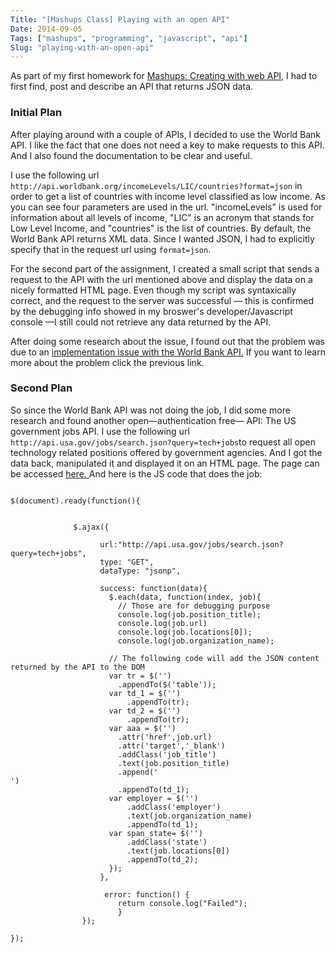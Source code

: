 ```yaml
---
Title: "[Mashups Class] Playing with an open API"
Date: 2014-09-05
Tags: ["mashups", "programming", "javascript", "api"]
Slug: "playing-with-an-open-api"
---
```


As part of my first homework for <a href="https://github.com/craigprotzel/Mashups" target="_blank">Mashups: Creating with web API</a>, I had to first find, post and describe an API that returns JSON data.

### Initial Plan
After playing around with a couple of APIs, I decided to use the World Bank API. I like the fact that
one does not need a key to make requests to this API. And I also found the documentation
to be clear and useful.

I use the following url ```http://api.worldbank.org/incomeLevels/LIC/countries?format=json```
in order to get a list of countries with income level classified as low income. As you can see four parameters are used
in the url. "incomeLevels" is used for information about all levels of income, "LIC" is an acronym that stands for
Low Level Income, and "countries" is the list of countries. By default, the World Bank API returns XML data. Since I wanted JSON, I had to explicitly specify that in the request url using ```format=json```.

For the second part of the assignment, I created a small script that sends a request to the API with the url mentioned above
and display the data on a nicely formatted HTML page.  Even though my script was syntaxically correct, and the request to the server was successful &mdash; this is confirmed by the debugging info showed in my broswer's developer/Javascript console &mdash;I still could not retrieve any data returned by the API.

After doing some research about the issue, I found out that  the problem was due to an <a href="http://stackoverflow.com/questions/22186703/modifying-jquery-jsonp-callback-function">implementation issue with the World Bank API.</a>  If you want to learn more about the problem click the  previous link.

### Second Plan
So since the World Bank API was not doing the job, I did some more research and found another open&mdash;authentication free&mdash; API: The US government jobs API.
I use the following url ``` http://api.usa.gov/jobs/search.json?query=tech+jobs ```to request all open technology related positions offered by government agencies. And I got the data back, manipulated it and displayed it on an HTML page. The page can be accessed <a href="/files/mashups/hmw_1.html" target="_blank"> here. </a> And here is the JS code that does the job:
<pre><code>
$(document).ready(function(){


              $.ajax({

                    url:"http://api.usa.gov/jobs/search.json?query=tech+jobs",
                    type: "GET",
                    dataType: "jsonp",

                    success: function(data){
                      $.each(data, function(index, job){
                        // Those are for debugging purpose
                        console.log(job.position_title);
                        console.log(job.url)
                        console.log(job.locations[0]);
                        console.log(job.organization_name);

                      // The following code will add the JSON content returned by the API to the DOM
                      var tr = $('<tr/>')
                        .appendTo($('table'));
                      var td_1 = $('<td/>')
                          .appendTo(tr);
                      var td_2 = $('<td/>')
                          .appendTo(tr);
                      var aaa = $('<a/>')
                        .attr('href',job.url)
                        .attr('target','_blank')
                        .addClass('job_title')
                        .text(job.position_title)
                        .append('<br />')
                        .appendTo(td_1);
                      var employer = $('<span/>')
                          .addClass('employer')
                          .text(job.organization_name)
                          .appendTo(td_1);
                      var span_state= $('<span/>')
                          .addClass('state')
                          .text(job.locations[0])
                          .appendTo(td_2);
                      });
                    },

                     error: function() {
                        return console.log("Failed");
                        }
                });

});
</code></pre>


